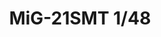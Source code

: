 ---
title: "MiG-21SMT  1/48"
price: 4250.00 
desc: "PROFIPACK, MiG-21SMT  1/48, razmera: 1/48"
img_path: "/assets/img/8233.jpg"
brand: AMMO
available: true
special_offer: false
new: false
soon: false
cat: "Plasticne-Makete"
subcat: "PM-EDUARD"
subsubcat: ""
sifra: "8233"
---